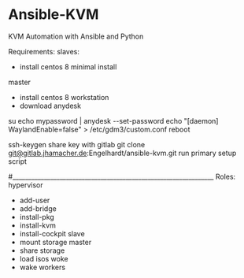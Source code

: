# Ansible-KVM

KVM Automation with Ansible and Python

Requirements:
slaves:
  - install centos 8 minimal install

master
  - install centos 8 workstation
  - download anydesk

su
echo mypassword | anydesk --set-password
echo "[daemon]
WaylandEnable=false" > /etc/gdm3/custom.conf
reboot

ssh-keygen
share key with gitlab
git clone git@gitlab.jhamacher.de:Engelhardt/ansible-kvm.git
run primary setup script

#________________________________________________________________
Roles:
hypervisor
- add-user
- add-bridge
- install-pkg
- install-kvm
- install-cockpit
slave
- mount storage
master
- share storage
- load isos
woke
- wake workers
